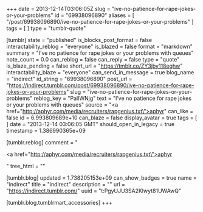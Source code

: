 +++
date = 2013-12-14T03:06:05Z
slug = "ive-no-patience-for-rape-jokes-or-your-problems"
id = "69938096890"
aliases = [ "/post/69938096890/ive-no-patience-for-rape-jokes-or-your-problems" ]
tags = [ ]
type = "tumblr-quote"

[tumblr]
state = "published"
is_blocks_post_format = false
interactability_reblog = "everyone"
is_blazed = false
format = "markdown"
summary = "I’ve no patience for rape jokes or your problems with queues"
note_count = 0.0
can_reblog = false
can_reply = false
type = "quote"
is_blaze_pending = false
short_url = "https://tmblr.co/ZY3jby118eghw"
interactability_blaze = "everyone"
can_send_in_message = true
blog_name = "indirect"
id_string = "69938096890"
post_url = "https://indirect.tumblr.com/post/69938096890/ive-no-patience-for-rape-jokes-or-your-problems"
slug = "ive-no-patience-for-rape-jokes-or-your-problems"
reblog_key = "PalIWNjg"
text = "I&rsquo;ve no patience for rape jokes or your problems with queues"
source = "<a href=\"http://aphyr.com/media/recruiters/rapgenius.txt\">aphyr</a>"
can_like = false
id = 6.993809689e+10
can_blaze = false
display_avatar = true
tags = [ ]
date = "2013-12-14 03:06:05 GMT"
should_open_in_legacy = true
timestamp = 1.386990365e+09

[tumblr.reblog]
comment = "<p><a href=\"http://aphyr.com/media/recruiters/rapgenius.txt\">aphyr</a></p>"
tree_html = ""

[tumblr.blog]
updated = 1.738205153e+09
can_show_badges = true
name = "indirect"
title = "indirect"
description = ""
url = "https://indirect.tumblr.com/"
uuid = "t:PgyUJU3SA2Klwyt81UWAwQ"

[tumblr.blog.tumblrmart_accessories]
+++

